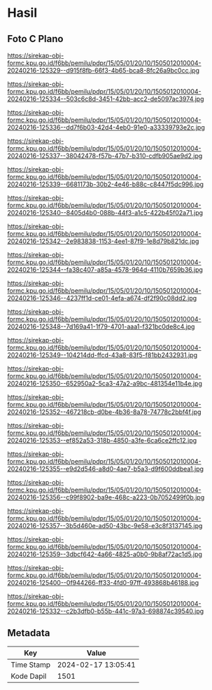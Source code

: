 # Hasil

## Foto C Plano

https://sirekap-obj-formc.kpu.go.id/f6bb/pemilu/pdpr/15/05/01/20/10/1505012010004-20240216-125329--d915f8fb-66f3-4b65-bca8-8fc26a9bc0cc.jpg

https://sirekap-obj-formc.kpu.go.id/f6bb/pemilu/pdpr/15/05/01/20/10/1505012010004-20240216-125334--503c6c8d-3451-42bb-acc2-de5097ac3974.jpg

https://sirekap-obj-formc.kpu.go.id/f6bb/pemilu/pdpr/15/05/01/20/10/1505012010004-20240216-125336--dd7f6b03-42d4-4eb0-91e0-a33339793e2c.jpg

https://sirekap-obj-formc.kpu.go.id/f6bb/pemilu/pdpr/15/05/01/20/10/1505012010004-20240216-125337--38042478-f57b-47b7-b310-cdfb905ae9d2.jpg

https://sirekap-obj-formc.kpu.go.id/f6bb/pemilu/pdpr/15/05/01/20/10/1505012010004-20240216-125339--6681173b-30b2-4e46-b88c-c8447f5dc996.jpg

https://sirekap-obj-formc.kpu.go.id/f6bb/pemilu/pdpr/15/05/01/20/10/1505012010004-20240216-125340--8405d4b0-088b-44f3-a1c5-422b45f02a71.jpg

https://sirekap-obj-formc.kpu.go.id/f6bb/pemilu/pdpr/15/05/01/20/10/1505012010004-20240216-125342--2e983838-1153-4ee1-87f9-1e8d79b821dc.jpg

https://sirekap-obj-formc.kpu.go.id/f6bb/pemilu/pdpr/15/05/01/20/10/1505012010004-20240216-125344--fa38c407-a85a-4578-964d-4110b7659b36.jpg

https://sirekap-obj-formc.kpu.go.id/f6bb/pemilu/pdpr/15/05/01/20/10/1505012010004-20240216-125346--4237ff1d-ce01-4efa-a674-df2f90c08dd2.jpg

https://sirekap-obj-formc.kpu.go.id/f6bb/pemilu/pdpr/15/05/01/20/10/1505012010004-20240216-125348--7d169a41-1f79-4701-aaa1-f321bc0de8c4.jpg

https://sirekap-obj-formc.kpu.go.id/f6bb/pemilu/pdpr/15/05/01/20/10/1505012010004-20240216-125349--104214dd-ffcd-43a8-83f5-f81bb2432931.jpg

https://sirekap-obj-formc.kpu.go.id/f6bb/pemilu/pdpr/15/05/01/20/10/1505012010004-20240216-125350--652950a2-5ca3-47a2-a9bc-481354e11b4e.jpg

https://sirekap-obj-formc.kpu.go.id/f6bb/pemilu/pdpr/15/05/01/20/10/1505012010004-20240216-125352--467218cb-d0be-4b36-8a78-74778c2bbf4f.jpg

https://sirekap-obj-formc.kpu.go.id/f6bb/pemilu/pdpr/15/05/01/20/10/1505012010004-20240216-125353--ef852a53-318b-4850-a3fe-6ca6ce2ffc12.jpg

https://sirekap-obj-formc.kpu.go.id/f6bb/pemilu/pdpr/15/05/01/20/10/1505012010004-20240216-125355--e9d2d546-a8d0-4ae7-b5a3-d9f600ddbea1.jpg

https://sirekap-obj-formc.kpu.go.id/f6bb/pemilu/pdpr/15/05/01/20/10/1505012010004-20240216-125356--c99f8902-ba9e-468c-a223-0b7052499f0b.jpg

https://sirekap-obj-formc.kpu.go.id/f6bb/pemilu/pdpr/15/05/01/20/10/1505012010004-20240216-125357--3b5d460e-ad50-43bc-9e58-e3c8f3137145.jpg

https://sirekap-obj-formc.kpu.go.id/f6bb/pemilu/pdpr/15/05/01/20/10/1505012010004-20240216-125359--3dbcf642-4a66-4825-a0b0-9b8af72ac1d5.jpg

https://sirekap-obj-formc.kpu.go.id/f6bb/pemilu/pdpr/15/05/01/20/10/1505012010004-20240216-125400--0f944266-ff33-4fd0-97ff-493868b46188.jpg

https://sirekap-obj-formc.kpu.go.id/f6bb/pemilu/pdpr/15/05/01/20/10/1505012010004-20240216-125332--c2b3dfb0-b55b-441c-97a3-698874c39540.jpg


## Metadata

| Key        | Value               |
| ---------- | ------------------- |
| Time Stamp | 2024-02-17 13:05:41 |
| Kode Dapil | 1501                |



